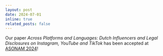 ```yaml
---
layout: post
date: 2024-07-01
inline: true
related_posts: false
---
```


Our paper *Across Platforms and Languages: Dutch Influencers and Legal Disclosures on Instagram, YouTube and TikTok* has been accepted at [ASONAM 2024](https://asonam.cpsc.ucalgary.ca/2024/)!
